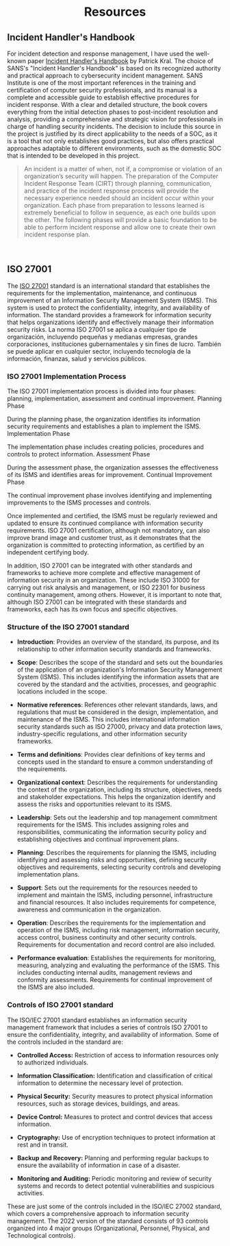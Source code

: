 <h1 align="center">Resources</h1> 

## Incident Handler's Handbook
For incident detection and response management, I have used the well-known paper [Incident Handler's Handbook](https://drive.google.com/file/d/1fMS-1aUAI9rUV8RbDVTQNS9cdfwZcqhD/view?usp=drive_link) by Patrick Kral. The choice of SANS's "Incident Handler's Handbook" is based on its recognized authority and practical approach to cybersecurity incident management. SANS Institute is one of the most important references in the training and certification of computer security professionals, and its manual is a complete and accessible guide to establish effective procedures for incident response. With a clear and detailed structure, the book covers everything from the initial detection phases to post-incident resolution and analysis, providing a comprehensive and strategic vision for professionals in charge of handling security incidents. The decision to include this source in the project is justified by its direct applicability to the needs of a SOC, as it is a tool that not only establishes good practices, but also offers practical approaches adaptable to different environments, such as the domestic SOC that is intended to be developed in this project.

> An incident is a matter of when, not if, a compromise or violation of an organization’s security will happen. The preparation of the Computer Incident Response Team (CIRT) through planning, communication, and practice of the incident response process will provide the necessary experience needed should an incident occur within your organization. Each phase from preparation to lessons learned is extremely beneficial to follow in sequence, as each one builds upon the other. The following phases will provide a basic foundation to be able to perform incident response and allow one to create their own incident response plan.

&nbsp;

## ISO 27001
The [ISO 27001](https://www.globalsuitesolutions.com/what-is-the-iso-27001-standard-and-what-is-its-purpose/) standard is an international standard that establishes the requirements for the implementation, maintenance, and continuous improvement of an Information Security Management System (ISMS). This system is used to protect the confidentiality, integrity, and availability of information. The standard provides a framework for information security that helps organizations identify and effectively manage their information security risks. La norma ISO 27001 se aplica a cualquier tipo de organización, incluyendo pequeñas y medianas empresas, grandes corporaciones, instituciones gubernamentales y sin fines de lucro. También se puede aplicar en cualquier sector, incluyendo tecnología de la información, finanzas, salud y servicios públicos.


### ISO 27001 Implementation Process

The ISO 27001 implementation process is divided into four phases: planning, implementation, assessment and continual improvement.
Planning Phase

During the planning phase, the organization identifies its information security requirements and establishes a plan to implement the ISMS.
Implementation Phase

The implementation phase includes creating policies, procedures and controls to protect information.
Assessment Phase

During the assessment phase, the organization assesses the effectiveness of its ISMS and identifies areas for improvement.
Continual Improvement Phase

The continual improvement phase involves identifying and implementing improvements to the ISMS processes and controls.

Once implemented and certified, the ISMS must be regularly reviewed and updated to ensure its continued compliance with information security requirements. ISO 27001 certification, although not mandatory, can also improve brand image and customer trust, as it demonstrates that the organization is committed to protecting information, as certified by an independent certifying body.

In addition, ISO 27001 can be integrated with other standards and frameworks to achieve more complete and effective management of information security in an organization. These include ISO 31000 for carrying out risk analysis and management, or ISO 22301 for business continuity management, among others. However, it is important to note that, although ISO 27001 can be integrated with these standards and frameworks, each has its own focus and specific objectives.


### Structure of the ISO 27001 standard
- **Introduction**: Provides an overview of the standard, its purpose, and its relationship to other information security standards and frameworks.

- **Scope**: Describes the scope of the standard and sets out the boundaries of the application of an organization's Information Security Management System (ISMS). This includes identifying the information assets that are covered by the standard and the activities, processes, and geographic locations included in the scope.

- **Normative references**: References other relevant standards, laws, and regulations that must be considered in the design, implementation, and maintenance of the ISMS. This includes international information security standards such as ISO 27000, privacy and data protection laws, industry-specific regulations, and other information security frameworks.

- **Terms and definitions**: Provides clear definitions of key terms and concepts used in the standard to ensure a common understanding of the requirements.

- **Organizational context**: Describes the requirements for understanding the context of the organization, including its structure, objectives, needs and stakeholder expectations. This helps the organization identify and assess the risks and opportunities relevant to its ISMS.

- **Leadership**: Sets out the leadership and top management commitment requirements for the ISMS. This includes assigning roles and responsibilities, communicating the information security policy and establishing objectives and continual improvement plans.

- **Planning**: Describes the requirements for planning the ISMS, including identifying and assessing risks and opportunities, defining security objectives and requirements, selecting security controls and developing implementation plans.

- **Support**: Sets out the requirements for the resources needed to implement and maintain the ISMS, including personnel, infrastructure and financial resources. It also includes requirements for competence, awareness and communication in the organization.

- **Operation**: Describes the requirements for the implementation and operation of the ISMS, including risk management, information security, access control, business continuity and other security controls. Requirements for documentation and record control are also included.

- **Performance evaluation**: Establishes the requirements for monitoring, measuring, analyzing and evaluating the performance of the ISMS. This includes conducting internal audits, management reviews and conformity assessments. Requirements for continual improvement of the ISMS are also included.


### Controls of ISO 27001 standard

The ISO/IEC 27001 standard establishes an information security management framework that includes a series of controls ISO 27001 to ensure the confidentiality, integrity, and availability of information. Some of the controls included in the standard are:

- **Controlled Access:** Restriction of access to information resources only to authorized individuals.

- **Information Classification:** Identification and classification of critical information to determine the necessary level of protection.

- **Physical Security:** Security measures to protect physical information resources, such as storage devices, buildings, and areas.

- **Device Control:** Measures to protect and control devices that access information.

- **Cryptography:** Use of encryption techniques to protect information at rest and in transit.

- **Backup and Recovery:** Planning and performing regular backups to ensure the availability of information in case of a disaster.

- **Monitoring and Auditing:** Periodic monitoring and review of security systems and records to detect potential vulnerabilities and suspicious activities.

These are just some of the controls included in the ISO/IEC 27002 standard, which covers a comprehensive approach to information security management. The 2022 version of the standard consists of 93 controls organized into 4 major groups (Organizational, Personnel, Physical, and Technological controls).




